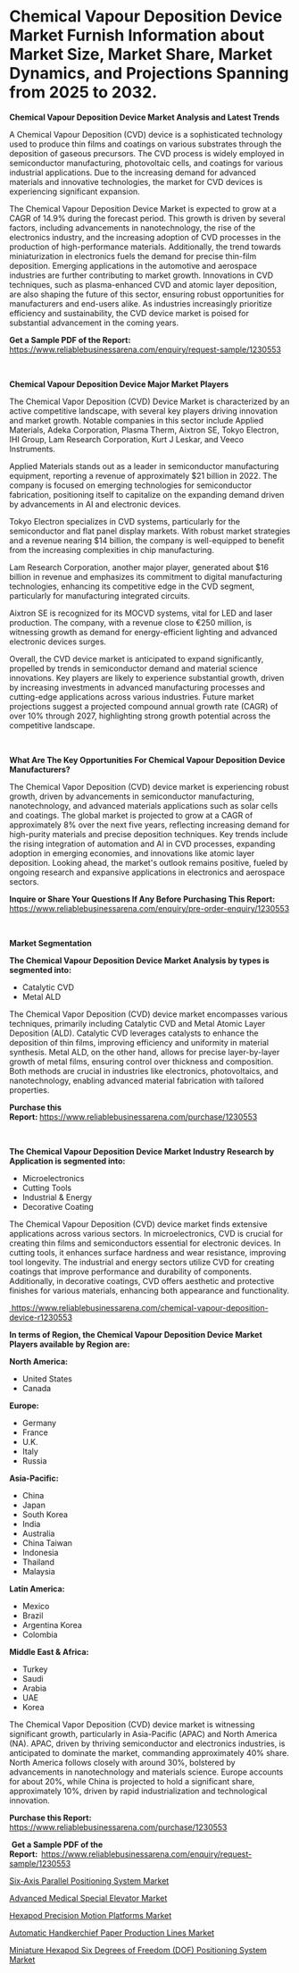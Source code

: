 <p><h1>Chemical Vapour Deposition Device Market Furnish Information about Market Size, Market Share, Market Dynamics, and Projections Spanning from 2025 to 2032.</h1></p><p><strong>Chemical Vapour Deposition Device Market Analysis and Latest Trends</strong></p>
<p><p>A Chemical Vapour Deposition (CVD) device is a sophisticated technology used to produce thin films and coatings on various substrates through the deposition of gaseous precursors. The CVD process is widely employed in semiconductor manufacturing, photovoltaic cells, and coatings for various industrial applications. Due to the increasing demand for advanced materials and innovative technologies, the market for CVD devices is experiencing significant expansion.</p><p>The Chemical Vapour Deposition Device Market is expected to grow at a CAGR of 14.9% during the forecast period. This growth is driven by several factors, including advancements in nanotechnology, the rise of the electronics industry, and the increasing adoption of CVD processes in the production of high-performance materials. Additionally, the trend towards miniaturization in electronics fuels the demand for precise thin-film deposition. Emerging applications in the automotive and aerospace industries are further contributing to market growth. Innovations in CVD techniques, such as plasma-enhanced CVD and atomic layer deposition, are also shaping the future of this sector, ensuring robust opportunities for manufacturers and end-users alike. As industries increasingly prioritize efficiency and sustainability, the CVD device market is poised for substantial advancement in the coming years.</p></p>
<p><strong>Get a Sample PDF of the Report:&nbsp;</strong> <a href="https://www.reliablebusinessarena.com/enquiry/request-sample/1230553?utm_campaign=2206&utm_medium=2&utm_source=Github&utm_content=ia&utm_term=12042025&utm_id=chemical-vapour-deposition-device">https://www.reliablebusinessarena.com/enquiry/request-sample/1230553</a></p>
<p>&nbsp;</p>
<p><strong>Chemical Vapour Deposition Device Major Market Players</strong></p>
<p><p>The Chemical Vapor Deposition (CVD) Device Market is characterized by an active competitive landscape, with several key players driving innovation and market growth. Notable companies in this sector include Applied Materials, Adeka Corporation, Plasma Therm, Aixtron SE, Tokyo Electron, IHI Group, Lam Research Corporation, Kurt J Leskar, and Veeco Instruments. </p><p>Applied Materials stands out as a leader in semiconductor manufacturing equipment, reporting a revenue of approximately $21 billion in 2022. The company is focused on emerging technologies for semiconductor fabrication, positioning itself to capitalize on the expanding demand driven by advancements in AI and electronic devices.</p><p>Tokyo Electron specializes in CVD systems, particularly for the semiconductor and flat panel display markets. With robust market strategies and a revenue nearing $14 billion, the company is well-equipped to benefit from the increasing complexities in chip manufacturing.</p><p>Lam Research Corporation, another major player, generated about $16 billion in revenue and emphasizes its commitment to digital manufacturing technologies, enhancing its competitive edge in the CVD segment, particularly for manufacturing integrated circuits.</p><p>Aixtron SE is recognized for its MOCVD systems, vital for LED and laser production. The company, with a revenue close to €250 million, is witnessing growth as demand for energy-efficient lighting and advanced electronic devices surges.</p><p>Overall, the CVD device market is anticipated to expand significantly, propelled by trends in semiconductor demand and material science innovations. Key players are likely to experience substantial growth, driven by increasing investments in advanced manufacturing processes and cutting-edge applications across various industries. Future market projections suggest a projected compound annual growth rate (CAGR) of over 10% through 2027, highlighting strong growth potential across the competitive landscape.</p></p>
<p>&nbsp;</p>
<p><strong>What Are The Key Opportunities For Chemical Vapour Deposition Device Manufacturers?</strong></p>
<p><p>The Chemical Vapor Deposition (CVD) device market is experiencing robust growth, driven by advancements in semiconductor manufacturing, nanotechnology, and advanced materials applications such as solar cells and coatings. The global market is projected to grow at a CAGR of approximately 8% over the next five years, reflecting increasing demand for high-purity materials and precise deposition techniques. Key trends include the rising integration of automation and AI in CVD processes, expanding adoption in emerging economies, and innovations like atomic layer deposition. Looking ahead, the market's outlook remains positive, fueled by ongoing research and expansive applications in electronics and aerospace sectors.</p></p>
<p><strong>Inquire or Share Your Questions If Any Before Purchasing This Report:</strong> <a href="https://www.reliablebusinessarena.com/enquiry/pre-order-enquiry/1230553?utm_campaign=2206&utm_medium=2&utm_source=Github&utm_content=ia&utm_term=12042025&utm_id=chemical-vapour-deposition-device">https://www.reliablebusinessarena.com/enquiry/pre-order-enquiry/1230553</a></p>
<p>&nbsp;</p>
<p><strong>Market Segmentation</strong></p>
<p><strong>The Chemical Vapour Deposition Device Market Analysis by types is segmented into:</strong></p>
<p><ul><li>Catalytic CVD</li><li>Metal ALD</li></ul></p>
<p><p>The Chemical Vapor Deposition (CVD) device market encompasses various techniques, primarily including Catalytic CVD and Metal Atomic Layer Deposition (ALD). Catalytic CVD leverages catalysts to enhance the deposition of thin films, improving efficiency and uniformity in material synthesis. Metal ALD, on the other hand, allows for precise layer-by-layer growth of metal films, ensuring control over thickness and composition. Both methods are crucial in industries like electronics, photovoltaics, and nanotechnology, enabling advanced material fabrication with tailored properties.</p></p>
<p><strong>Purchase this Report:&nbsp;</strong><a href="https://www.reliablebusinessarena.com/purchase/1230553?utm_campaign=2206&utm_medium=2&utm_source=Github&utm_content=ia&utm_term=12042025&utm_id=chemical-vapour-deposition-device">https://www.reliablebusinessarena.com/purchase/1230553</a></p>
<p>&nbsp;</p>
<p><strong>The Chemical Vapour Deposition Device Market Industry Research by Application is segmented into:</strong></p>
<p><ul><li>Microelectronics</li><li>Cutting Tools</li><li>Industrial & Energy</li><li>Decorative Coating</li></ul></p>
<p><p>The Chemical Vapour Deposition (CVD) device market finds extensive applications across various sectors. In microelectronics, CVD is crucial for creating thin films and semiconductors essential for electronic devices. In cutting tools, it enhances surface hardness and wear resistance, improving tool longevity. The industrial and energy sectors utilize CVD for creating coatings that improve performance and durability of components. Additionally, in decorative coatings, CVD offers aesthetic and protective finishes for various materials, enhancing both appearance and functionality.</p></p>
<p><a href="https://www.reliablebusinessarena.com/chemical-vapour-deposition-device-r1230553?utm_campaign=2206&utm_medium=2&utm_source=Github&utm_content=ia&utm_term=12042025&utm_id=chemical-vapour-deposition-device">&nbsp;https://www.reliablebusinessarena.com/chemical-vapour-deposition-device-r1230553</a></p>
<p><strong>In terms of Region, the Chemical Vapour Deposition Device Market Players available by Region are:</strong></p>
<p>
    <p> <strong> North America: </strong>
        <ul>
            <li>United States</li>
            <li>Canada</li>
        </ul>
        </p> 
    <p> <strong> Europe: </strong>
        <ul>
            <li>Germany</li>
            <li>France</li>
            <li>U.K.</li>
            <li>Italy</li>
            <li>Russia</li>
        </ul>
        </p> 
    <p> <strong> Asia-Pacific: </strong>
        <ul>
            <li>China</li>
            <li>Japan</li>
            <li>South Korea</li>
            <li>India</li>
            <li>Australia</li>
            <li>China Taiwan</li>
            <li>Indonesia</li>
            <li>Thailand</li>
            <li>Malaysia</li>
        </ul>
        </p> 
    <p> <strong> Latin America: </strong>
        <ul>
            <li>Mexico</li>
            <li>Brazil</li>
            <li>Argentina Korea</li>
            <li>Colombia</li>
        </ul>
        </p> 
    <p> <strong> Middle East & Africa: </strong>
        <ul>
            <li>Turkey</li>
            <li>Saudi</li>
            <li>Arabia</li>
            <li>UAE</li>
            <li>Korea</li>
        </ul>
    </p>
    </p>
<p><p>The Chemical Vapor Deposition (CVD) device market is witnessing significant growth, particularly in Asia-Pacific (APAC) and North America (NA). APAC, driven by thriving semiconductor and electronics industries, is anticipated to dominate the market, commanding approximately 40% share. North America follows closely with around 30%, bolstered by advancements in nanotechnology and materials science. Europe accounts for about 20%, while China is projected to hold a significant share, approximately 10%, driven by rapid industrialization and technological innovation.</p></p>
<p><strong>Purchase this Report: </strong><a href="https://www.reliablebusinessarena.com/purchase/1230553?utm_campaign=2206&utm_medium=2&utm_source=Github&utm_content=ia&utm_term=12042025&utm_id=chemical-vapour-deposition-device">https://www.reliablebusinessarena.com/purchase/1230553</a></p>
<p>&nbsp;<strong>Get a Sample PDF of the Report:&nbsp;&nbsp;</strong><a href="https://www.reliablebusinessarena.com/enquiry/request-sample/1230553?utm_campaign=2206&utm_medium=2&utm_source=Github&utm_content=ia&utm_term=12042025&utm_id=chemical-vapour-deposition-device">https://www.reliablebusinessarena.com/enquiry/request-sample/1230553</a></p>
<p><strong></strong></p>
<p><p><a href="https://github.com/keolalelekr8/Market-Research-Report-List-1/blob/main/six-axis-parallel-positioning-system-market.md?utm_campaign=2206&utm_medium=2&utm_source=Github&utm_content=ia&utm_term=12042025&utm_id=chemical-vapour-deposition-device">Six-Axis Parallel Positioning System Market</a></p><p><a href="https://github.com/neilycalanww/Market-Research-Report-List-1/blob/main/advanced-medical-special-elevator-market.md?utm_campaign=2206&utm_medium=2&utm_source=Github&utm_content=ia&utm_term=12042025&utm_id=chemical-vapour-deposition-device">Advanced Medical Special Elevator Market</a></p><p><a href="https://github.com/izetajhazuga/Market-Research-Report-List-1/blob/main/hexapod-precision-motion-platforms-market.md?utm_campaign=2206&utm_medium=2&utm_source=Github&utm_content=ia&utm_term=12042025&utm_id=chemical-vapour-deposition-device">Hexapod Precision Motion Platforms Market</a></p><p><a href="https://github.com/Mayankdeswa/Market-Research-Report-List-1/blob/main/automatic-handkerchief-paper-production-lines-market.md?utm_campaign=2206&utm_medium=2&utm_source=Github&utm_content=ia&utm_term=12042025&utm_id=chemical-vapour-deposition-device">Automatic Handkerchief Paper Production Lines Market</a></p><p><a href="https://github.com/gackesaizaze/Market-Research-Report-List-1/blob/main/miniature-hexapod-six-degrees-of-freedom-dof-positioning-system-market.md?utm_campaign=2206&utm_medium=2&utm_source=Github&utm_content=ia&utm_term=12042025&utm_id=chemical-vapour-deposition-device">Miniature Hexapod Six Degrees of Freedom (DOF) Positioning System Market</a></p></p>